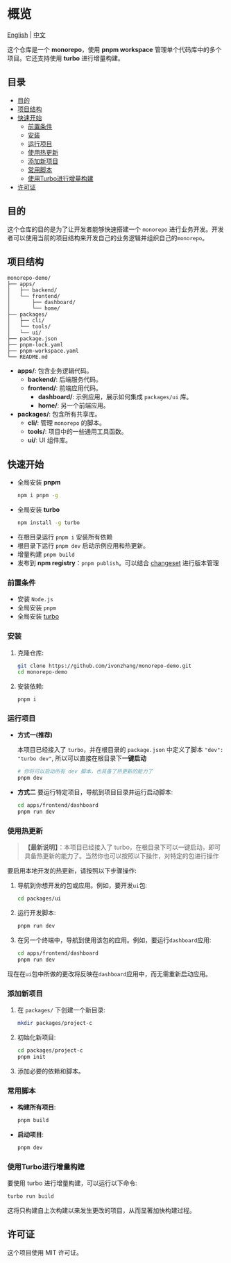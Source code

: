 # 概览

[English](./README.md) | [中文](./README.zh-cn.md)

这个仓库是一个 **monorepo**，使用 **pnpm workspace** 管理单个代码库中的多个项目。它还支持使用 **turbo** 进行增量构建。

## 目录

- [目的](#目的)
- [项目结构](#项目结构)
- [快速开始](#快速开始)
  - [前置条件](#前置条件)
  - [安装](#安装)
  - [运行项目](#运行项目)
  - [使用热更新](#使用热更新)
  - [添加新项目](#添加新项目)
  - [常用脚本](#常用脚本)
  - [使用Turbo进行增量构建](#使用turbo进行增量构建)
- [许可证](#许可证)

## 目的

这个仓库的目的是为了让开发者能够快速搭建一个 `monorepo` 进行业务开发。开发者可以使用当前的项目结构来开发自己的业务逻辑并组织自己的`monorepo`。

## 项目结构

```
monorepo-demo/
├── apps/
│   ├── backend/
│   └── frontend/
│       ├── dashboard/
│       └── home/
├── packages/
│   ├── cli/
│   └── tools/
│   └── ui/
├── package.json
├── pnpm-lock.yaml
├── pnpm-workspace.yaml
└── README.md
```

- **apps/**: 包含业务逻辑代码。
  - **backend/**: 后端服务代码。
  - **frontend/**: 前端应用代码。
    - **dashboard/**: 示例应用，展示如何集成 `packages/ui` 库。
    - **home/**: 另一个前端应用。
- **packages/**: 包含所有共享库。
  - **cli/**: 管理 `monorepo` 的脚本。
  - **tools/**: 项目中的一些通用工具函数。
  - **ui/**: UI 组件库。

## 快速开始

- 全局安装 **pnpm**
    ```bash
    npm i pnpm -g
    ```
- 全局安装 **turbo**
    ```sh
    npm install -g turbo
    ```
- 在根目录运行 `pnpm i` 安装所有依赖
- 根目录下运行 `pnpm dev` 启动示例应用和热更新。
- 增量构建 `pnpm build`
- 发布到 **npm registry**：`pnpm publish`。可以结合 [changeset](https://pnpm.io/using-changesets) 进行版本管理


### 前置条件

- 安装 `Node.js`
- 全局安装 `pnpm`
- 全局安装 [turbo](https://www.npmjs.com/package/turbo)

### 安装

1. 克隆仓库:
    ```sh
    git clone https://github.com/ivonzhang/monorepo-demo.git
    cd monorepo-demo
    ```

2. 安装依赖:
    ```sh
    pnpm i
    ```

### 运行项目

- <b>方式一(推荐)</b>

  本项目已经接入了 `turbo`，并在根目录的 `package.json` 中定义了脚本 `"dev": "turbo dev"`, 所以可以直接在根目录下**一键启动**
  ```bash
  # 你将可以启动所有 dev 脚本，也具备了热更新的能力了
  pnpm dev
  ```

- <b>方式二</b>
  要运行特定项目，导航到项目目录并运行启动脚本:
    ```bash
    cd apps/frontend/dashboard
    pnpm run dev
    ```

### 使用热更新

> **【最新说明】**：本项目已经接入了 turbo，在根目录下可以一键启动，即可具备热更新的能力了。当然你也可以按照以下操作，对特定的包进行操作


要启用本地开发的热更新，请按照以下步骤操作:

1. 导航到你想开发的包或应用。例如，要开发`ui`包:
    ```sh
    cd packages/ui
    ```

2. 运行开发脚本:
    ```sh
    pnpm run dev
    ```

3. 在另一个终端中，导航到使用该包的应用。例如，要运行`dashboard`应用:
    ```sh
    cd apps/frontend/dashboard
    pnpm run dev
    ```

现在在`ui`包中所做的更改将反映在`dashboard`应用中，而无需重新启动应用。

### 添加新项目

1. 在 `packages/` 下创建一个新目录:
    ```sh
    mkdir packages/project-c
    ```

2. 初始化新项目:
    ```sh
    cd packages/project-c
    pnpm init
    ```

3. 添加必要的依赖和脚本。

### 常用脚本

- **构建所有项目**:
    ```sh
    pnpm build
    ```

- **启动项目**:
    ```sh
    pnpm dev
    ```

### 使用Turbo进行增量构建

要使用 turbo 进行增量构建，可以运行以下命令:

```sh
turbo run build
```

这将只构建自上次构建以来发生更改的项目，从而显著加快构建过程。

## 许可证

这个项目使用 MIT 许可证。

